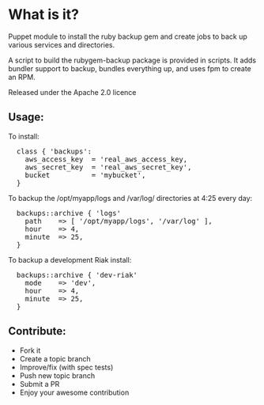 What is it?
===========

Puppet module to install the ruby backup gem and create jobs to back up various
services and directories.

A script to build the rubygem-backup package is provided in scripts.  It adds
bundler support to backup, bundles everything up, and uses fpm to create an
RPM.

Released under the Apache 2.0 licence

Usage:
------

To install:
<pre>
  class { 'backups':
    aws_access_key  = 'real_aws_access_key,
    aws_secret_key  = 'real_aws_secret_key',
    bucket          = 'mybucket',
  }
</pre>

To backup the /opt/myapp/logs and /var/log/ directories at 4:25 every day:
<pre>
  backups::archive { 'logs'
    path    => [ '/opt/myapp/logs', '/var/log' ],
    hour    => 4,
    minute  => 25,
  }
</pre>

To backup a development Riak install:
<pre>
  backups::archive { 'dev-riak'
    mode    => 'dev',
    hour    => 4,
    minute  => 25,
  }
</pre>

Contribute:
-----------
* Fork it
* Create a topic branch
* Improve/fix (with spec tests)
* Push new topic branch
* Submit a PR
* Enjoy your awesome contribution

